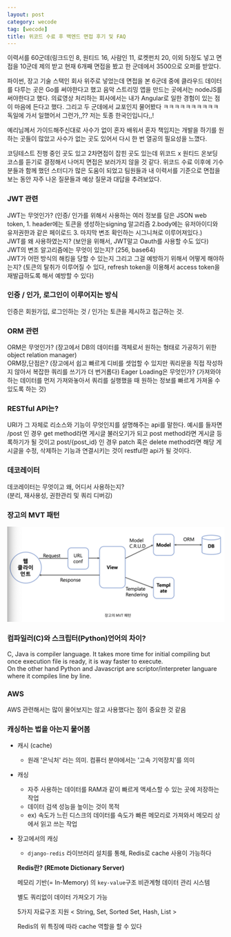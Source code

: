 ```yaml
---
layout: post
category: wecode
tag: [wecode]
title: 위코드 수료 후 백엔드 면접 후기 및 FAQ
---
```


이력서를 60군데(링크드인 8, 원티드 16, 사람인 11, 로켓펀치 20, 이외 5)정도 넣고 면접을 10군데 제의 받고 현재 6개째 면접을 봤고 한 군데에서 3500으로 오퍼를 받았다.  

파이썬, 장고 기술 스택인 회사 위주로 넣었는데 면접을 본 6군데 중에 클라우드 데이터를 다루는 곳은 Go를 써야한다고 했고 음악 스트리밍 앱을 만드는 곳에서는 nodeJS를 써야한다고 했다. 의료영상 처리하는 회사에서는 내가 Angular로 일한 경험이 있는 점이 마음에 든다고 했다. 그리고 두 군데에서 교포인지 물어봤다 ㅋㅋㅋㅋㅋㅋㅋㅋㅋㅋ 독일에 가서 일했어서 그런가,,?? 저는 토종 한국인입니다,,! 

예리님께서 가이드해주신대로 사수가 없이 혼자 배워서 혼자 책임지는 개발을 하기를 원하는 곳들이 많았고 사수가 없는 곳도 있어서 다시 한 번 열공의 필요성을 느꼈다.  

코딩테스트 진행 중인 곳도 있고 2차면접이 잡힌 곳도 있는데 위코드 x 원티드 온보딩 코스를 듣기로 결정해서 나머지 면접은 보러가지 않을 것 같다. 위코드 수료 이후에 기수 분들과 함께 했던 스터디가 많은 도움이 되었고 팀원들과 내 이력서를 기준으로 면접을 보는 동안 자주 나온 질문들과 예상 질문과 대답을 추려보았다.  

### JWT 관련  
JWT는 무엇인가? (인증/ 인가를 위해서 사용하는 여러 정보를 담은 JSON web token, 1. header에는 토큰을 생성하는signing 알고리즘 2.body에는 유저아이디와 유저권한과 같은 페이로드 3. 마지막 변조 확인하는 시그니쳐로 이루어져있다.)    
JWT를 왜 사용하였는지? (보안을 위해서, JWT말고 Oauth를 사용할 수도 있다)  
JWT의 변조 알고리즘에는 무엇이 있는지? (256, base64)  
JWT가 어떤 방식의 해킹을 당할 수 있는지 그리고 그걸 예방하기 위해서 어떻게 해야하는지? (토큰의 탈취가 이루어질 수 있다, refresh token을 이용해서 access token을 재발급하도록 해서 예방할 수 있다)

### 인증 / 인가, 로그인이 이루어지는 방식
인증은 회원가입, 로그인하는 것 / 인가는 토큰을 제시하고 접근하는 것.

### ORM 관련
ORM은 무엇인가? (장고에서 DB의 데이터를 객체로서 원하는 형태로 가공하기 위한 object relation manager)  
ORM장,단점은? (장고에서 쉽고 빠르게 디비를 셋업할 수 있지만 쿼리문을 직접 작성하지 않아서 복잡한 쿼리를 쓰기가 더 번거롭다)
Eager Loading은 무엇인가? (가져와야하는 데이터를 먼저 가져와놓아서 쿼리를 실행했을 때 원하는 정보를 빠르게 가져올 수 있도록 하는 것)

### RESTful API는?
URI가 그 자체로 리소스와 기능이 무엇인지를 설명해주는 api를 말한다. 예시를 들자면 /post 인 경우 get method라면 게시글 불러오기가 되고 post method라면 게시글 등록하기가 될 것이고 post/{post_id} 인 경우 patch 혹은 delete method라면 해당 게시글을 수정, 삭제하는 기능과 연결시키는 것이 restful한 api가 될 것이다. 

### 데코레이터
데코레이터는 무엇이고 왜, 어디서 사용하는지?  
(분리, 재사용성, 권한관리 및 쿼리 디버깅)

### 장고의 MVT 패턴
![MVT](/public/img/MVT.png)

### 컴파일러(C)와 스크립터(Python)언어의 차이?
C, Java is compiler language. It takes more time for initial compiling but once execution file is ready, it is way faster to execute.  
On the other hand Python and Javascript are scriptor/interpreter languare where it compiles line by line.

### AWS 
AWS 관련해서는 많이 물어보지는 않고 사용했다는 점이 중요한 것 같음

### 캐싱하는 법을 아는지 물어봄

- 캐시 (cache)
    - 원래 '은닉처' 라는 의미. 컴퓨터 분야에서는 '고속 기억장치'를 의미
- 캐싱
    - 자주 사용하는 데이터를 RAM과 같이 빠르게 액세스할 수 있는 곳에 저장하는 작업
    - 데이터 검색 성능을 높이는 것이 목적
    - ex) 속도가 느린 디스크의 데이터를 속도가 빠른 메모리로 가져와서 메모리 상에서 읽고 쓰는 작업
- 장고에서의 캐싱
    - `django-redis` 라이브러리 설치를 통해, Redis로 cache 사용이 가능하다
    
    **Redis란? (REmote Dictionary Server)** 
    
    메모리 기반(= In-Memory) 의 `key-value`구조 비관계형 데이터 관리 시스템
    
    별도 쿼리없이 데이터 가져오기 가능 
    
    5가지 자료구조 지원 < String, Set, Sorted Set, Hash, List > 
    
    Redis의 위 특징에 따라 cache 역할을 할 수 있다